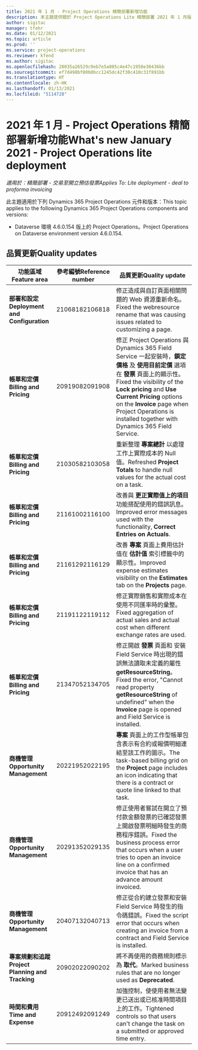 ```yaml
---
title: 2021 年 1 月 - Project Operations 精簡部署新增功能
description: 本主題提供關於 Project Operations Lite 精簡部署 2021 年 1 月版本中所提供之品質更新的資訊。
author: sigitac
manager: tfehr
ms.date: 01/12/2021
ms.topic: article
ms.prod: ''
ms.service: project-operations
ms.reviewer: kfend
ms.author: sigitac
ms.openlocfilehash: 28035a26529c9eb7e5a805c4e47c1958e30436bb
ms.sourcegitcommit: ef7d498bf80b0bcc1245dc42f30c410c31f891bb
ms.translationtype: HT
ms.contentlocale: zh-HK
ms.lasthandoff: 01/13/2021
ms.locfileid: "5114728"
---
```

# <a name="whats-new-january-2021---project-operations-lite-deployment"></a><span data-ttu-id="f7f00-103">2021 年 1 月 - Project Operations 精簡部署新增功能</span><span class="sxs-lookup"><span data-stu-id="f7f00-103">What's new January 2021 - Project Operations lite deployment</span></span>


<span data-ttu-id="f7f00-104">_適用於：精簡部署 - 交易至開立預估發票_</span><span class="sxs-lookup"><span data-stu-id="f7f00-104">_Applies To: Lite deployment - deal to proforma invoicing_</span></span>

<span data-ttu-id="f7f00-105">此主題適用於下列 Dynamics 365 Project Operations 元件和版本：</span><span class="sxs-lookup"><span data-stu-id="f7f00-105">This topic applies to the following Dynamics 365 Project Operations components and versions:</span></span>

  - <span data-ttu-id="f7f00-106">Dataverse 環境 4.6.0.154 版上的 Project Operations。</span><span class="sxs-lookup"><span data-stu-id="f7f00-106">Project Operations on Dataverse environment version 4.6.0.154.</span></span>
  
## <a name="quality-updates"></a><span data-ttu-id="f7f00-107">品質更新</span><span class="sxs-lookup"><span data-stu-id="f7f00-107">Quality updates</span></span>

| <span data-ttu-id="f7f00-108">**功能區域**</span><span class="sxs-lookup"><span data-stu-id="f7f00-108">**Feature area**</span></span> | <span data-ttu-id="f7f00-109">**參考編號**</span><span class="sxs-lookup"><span data-stu-id="f7f00-109">**Reference number**</span></span> | <span data-ttu-id="f7f00-110">**品質更新**</span><span class="sxs-lookup"><span data-stu-id="f7f00-110">**Quality update**</span></span> |
| --- | --- | --- |
| <span data-ttu-id="f7f00-111">**部署和設定**</span><span class="sxs-lookup"><span data-stu-id="f7f00-111">**Deployment and Configuration**</span></span> | <span data-ttu-id="f7f00-112">2106818</span><span class="sxs-lookup"><span data-stu-id="f7f00-112">2106818</span></span> | <span data-ttu-id="f7f00-113">修正造成與自訂頁面相關問題的 Web 資源重新命名。</span><span class="sxs-lookup"><span data-stu-id="f7f00-113">Fixed the webresource rename that was causing issues related to customizing a page.</span></span> |
| <span data-ttu-id="f7f00-114">**帳單和定價**</span><span class="sxs-lookup"><span data-stu-id="f7f00-114">**Billing and Pricing**</span></span> | <span data-ttu-id="f7f00-115">2091908</span><span class="sxs-lookup"><span data-stu-id="f7f00-115">2091908</span></span> | <span data-ttu-id="f7f00-116">修正 Project Operations 與 Dynamics 365 Field Service 一起安裝時，**鎖定價格** 及 **使用目前定價** 選項在 **發票** 頁面上的顯示性。</span><span class="sxs-lookup"><span data-stu-id="f7f00-116">Fixed the visibility of the **Lock pricing** and **Use Current Pricing** options on the **Invoice** page when Project Operations is installed together with Dynamics 365 Field Service.</span></span> |
| <span data-ttu-id="f7f00-117">**帳單和定價**</span><span class="sxs-lookup"><span data-stu-id="f7f00-117">**Billing and Pricing**</span></span> | <span data-ttu-id="f7f00-118">2103058</span><span class="sxs-lookup"><span data-stu-id="f7f00-118">2103058</span></span> | <span data-ttu-id="f7f00-119">重新整理 **專案總計** 以處理工作上實際成本的 Null 值。</span><span class="sxs-lookup"><span data-stu-id="f7f00-119">Refreshed **Project Totals** to handle null values for the actual cost on a task.</span></span> |
| <span data-ttu-id="f7f00-120">**帳單和定價**</span><span class="sxs-lookup"><span data-stu-id="f7f00-120">**Billing and Pricing**</span></span> | <span data-ttu-id="f7f00-121">2116100</span><span class="sxs-lookup"><span data-stu-id="f7f00-121">2116100</span></span> | <span data-ttu-id="f7f00-122">改善與 **更正實際值上的項目** 功能搭配使用的錯誤訊息。</span><span class="sxs-lookup"><span data-stu-id="f7f00-122">Improved error messages used with the functionality, **Correct Entries on Actuals**.</span></span> |
| <span data-ttu-id="f7f00-123">**帳單和定價**</span><span class="sxs-lookup"><span data-stu-id="f7f00-123">**Billing and Pricing**</span></span> | <span data-ttu-id="f7f00-124">2116129</span><span class="sxs-lookup"><span data-stu-id="f7f00-124">2116129</span></span> | <span data-ttu-id="f7f00-125">改善 **專案** 頁面上費用估計值在 **估計值** 索引標籤中的顯示性。</span><span class="sxs-lookup"><span data-stu-id="f7f00-125">Improved expense estimates visibility on the **Estimates** tab on the **Projects** page.</span></span> |
| <span data-ttu-id="f7f00-126">**帳單和定價**</span><span class="sxs-lookup"><span data-stu-id="f7f00-126">**Billing and Pricing**</span></span> | <span data-ttu-id="f7f00-127">2119112</span><span class="sxs-lookup"><span data-stu-id="f7f00-127">2119112</span></span> | <span data-ttu-id="f7f00-128">修正實際銷售和實際成本在使用不同匯率時的彙整。</span><span class="sxs-lookup"><span data-stu-id="f7f00-128">Fixed aggregation of actual sales and actual cost when different exchange rates are used.</span></span> |
| <span data-ttu-id="f7f00-129">**帳單和定價**</span><span class="sxs-lookup"><span data-stu-id="f7f00-129">**Billing and Pricing**</span></span> | <span data-ttu-id="f7f00-130">2134705</span><span class="sxs-lookup"><span data-stu-id="f7f00-130">2134705</span></span> | <span data-ttu-id="f7f00-131">修正開啟 **發票** 頁面和 安裝 Field Service 時出現的錯誤無法讀取未定義的屬性 **getResourceString**。</span><span class="sxs-lookup"><span data-stu-id="f7f00-131">Fixed the error, "Cannot read property **getResourceString** of undefined" when the **Invoice** page is opened and Field Service is installed.</span></span> |
| <span data-ttu-id="f7f00-132">**商機管理**</span><span class="sxs-lookup"><span data-stu-id="f7f00-132">**Opportunity Management**</span></span> | <span data-ttu-id="f7f00-133">2022195</span><span class="sxs-lookup"><span data-stu-id="f7f00-133">2022195</span></span> | <span data-ttu-id="f7f00-134">**專案** 頁面上的工作型帳單包含表示有合約或報價明細連結至該工作的圖示。</span><span class="sxs-lookup"><span data-stu-id="f7f00-134">The task-based billing grid on the **Project** page includes an icon indicating that there is a contract or quote line linked to that task.</span></span> |
| <span data-ttu-id="f7f00-135">**商機管理**</span><span class="sxs-lookup"><span data-stu-id="f7f00-135">**Opportunity Management**</span></span> | <span data-ttu-id="f7f00-136">2029135</span><span class="sxs-lookup"><span data-stu-id="f7f00-136">2029135</span></span> | <span data-ttu-id="f7f00-137">修正使用者嘗試在開立了預付款金額發票的已確認發票上開啟發票明細時發生的商務程序錯誤。</span><span class="sxs-lookup"><span data-stu-id="f7f00-137">Fixed the business process error that occurs when a user tries to open an invoice line on a confirmed invoice that has an advance amount invoiced.</span></span> |
| <span data-ttu-id="f7f00-138">**商機管理**</span><span class="sxs-lookup"><span data-stu-id="f7f00-138">**Opportunity Management**</span></span> | <span data-ttu-id="f7f00-139">2040713</span><span class="sxs-lookup"><span data-stu-id="f7f00-139">2040713</span></span> | <span data-ttu-id="f7f00-140">修正從合約建立發票和安裝 Field Service 時發生的指令碼錯誤。</span><span class="sxs-lookup"><span data-stu-id="f7f00-140">Fixed the script error that occurs when creating an invoice from a contract and Field Service is installed.</span></span> |
| <span data-ttu-id="f7f00-141">**專案規劃和追蹤**</span><span class="sxs-lookup"><span data-stu-id="f7f00-141">**Project Planning and Tracking**</span></span> | <span data-ttu-id="f7f00-142">2090202</span><span class="sxs-lookup"><span data-stu-id="f7f00-142">2090202</span></span> | <span data-ttu-id="f7f00-143">將不再使用的商務規則標示為 **取代**。</span><span class="sxs-lookup"><span data-stu-id="f7f00-143">Marked business rules that are no longer used as **Deprecated**.</span></span> |
| <span data-ttu-id="f7f00-144">**時間和費用**</span><span class="sxs-lookup"><span data-stu-id="f7f00-144">**Time and Expense**</span></span> | <span data-ttu-id="f7f00-145">2091249</span><span class="sxs-lookup"><span data-stu-id="f7f00-145">2091249</span></span> | <span data-ttu-id="f7f00-146">加強控制，使使用者無法變更已送出或已核准時間項目上的工作。</span><span class="sxs-lookup"><span data-stu-id="f7f00-146">Tightened controls so that users can't change the task on a submitted or approved time entry.</span></span> |

